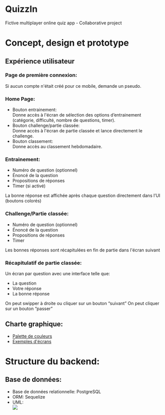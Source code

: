<h1>QuizzIn</h1>

Fictive multiplayer online quiz app - Collaborative project

<h1>Concept, design et prototype</h1>

<h2>Expérience utilisateur</h2>

<h3>Page de première connexion:</h3>
Si aucun compte n'était créé pour ce mobile, demande un pseudo.

<h3>Home Page:</h3>

<ul>
 <li>Bouton entrainement:</li>
 Donne accès à l'écran de sélection des options d’entrainement (catégorie, difficulté, nombre de questions, timer).

  <li>Bouton challenge/partie classée:</li>
  Donne accès à l'écran de partie classée et lance directement le challenge.

  <li>Bouton classement:</li>
  Donne accès au classement hebdomadaire.
</ul>

<h3>Entrainement:</h3>
<ul>
  <li>Numéro de question (optionnel)</li>
  <li>Énoncé de la question</li>
  <li>Propositions de réponses</li>
  <li>Timer (si activé)</li>
</ul>
La bonne réponse est affichée après chaque question directement dans l’UI (boutons colorés)

<h3>Challenge/Partie classée:</h3>
<ul>
  <li>Numéro de question (optionnel)</li>
  <li>Énoncé de la question</li>
  <li>Propositions de réponses</li>
  <li>Timer</li>
</ul>
Les bonnes réponses sont récapitulées en fin de partie dans l'écran suivant

<h3>Récapitulatif de partie classée:</h3>

Un écran par question avec une interface telle que:
<ul>
  <li>La question</li>
  <li>Votre réponse</li>
  <li>La bonne réponse</li>
</ul>
On peut swipper à droite ou cliquer sur un bouton “suivant”
On peut cliquer sur un bouton “passer”

<h2>Charte graphique:</h2>
<ul>
  <li><a href="https://coolors.co/06c699-ffede1-fccc32-ed6931-fa003f">Palette de couleurs</a></li>
 <li><a href="https://triv-91051.bubbleapps.io/version-test/signup?debug_mode=true">Exemples d'écrans</a></li>
</ul>

<h1>Structure du backend:</h1>

<h2>Base de données:</h2>

<ul>
 <li>Base de données relationnelle: PostgreSQL</li>
 <li>ORM: Sequelize</li>
 <li>UML:</li>
 <img src="https://github.com/AraHugoAra/quizzin/assets/98523545/fd0378ef-5b5b-4d6b-b033-5e811e28adad" />
</ul>
